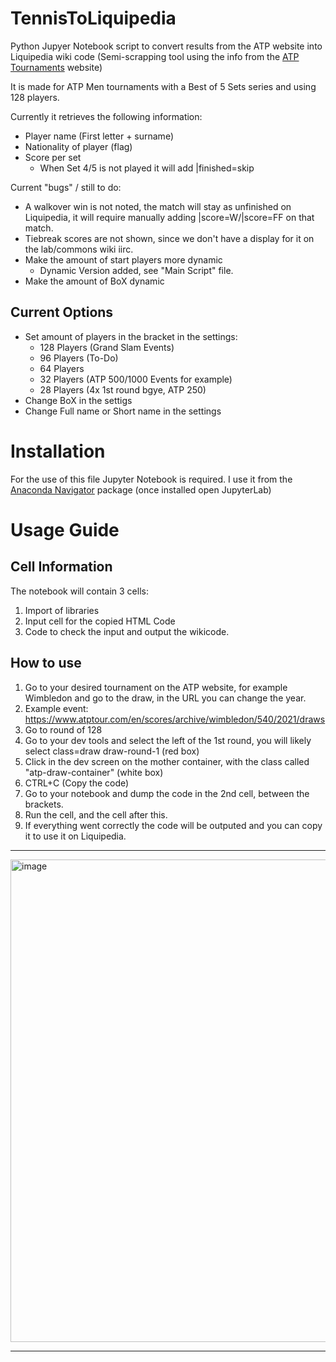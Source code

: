 # TennisToLiquipedia
Python Jupyer Notebook script to convert results from the ATP website into Liquipedia wiki code
(Semi-scrapping tool using the info from the [ATP Tournaments](https://www.atptour.com/en) website)

It is made for ATP Men tournaments with a Best of 5 Sets series and using 128 players.

Currently it retrieves the following information:
- Player name (First letter + surname)
- Nationality of player (flag)
- Score per set
  - When Set 4/5 is not played it will add |finished=skip

Current "bugs" / still to do:
- A walkover win is not noted, the match will stay as unfinished on Liquipedia, it will require manually adding |score=W/|score=FF on that match.
- Tiebreak scores are not shown, since we don't have a display for it on the lab/commons wiki iirc.
- Make the amount of start players more dynamic
  - Dynamic Version added, see "Main Script" file.
- Make the amount of BoX dynamic

## Current Options
- Set amount of players in the bracket in the settings:
  - 128 Players (Grand Slam Events)
  - 96 Players (To-Do)
  - 64 Players
  - 32 Players (ATP 500/1000 Events for example)
  - 28 Players (4x 1st round bgye, ATP 250)
- Change BoX in the settigs
- Change Full name or Short name in the settings

# Installation
For the use of this file Jupyter Notebook is required.
I use it from the [Anaconda Navigator](https://www.anaconda.com/products/navigator) package (once installed open JupyterLab)

# Usage Guide
## Cell Information
The notebook will contain 3 cells:
1. Import of libraries
2. Input cell for the copied HTML Code
3. Code to check the input and output the wikicode.

## How to use
1. Go to your desired tournament on the ATP website, for example Wimbledon and go to the draw, in the URL you can change the year.
2. Example event: https://www.atptour.com/en/scores/archive/wimbledon/540/2021/draws
3. Go to round of 128
4. Go to your dev tools and select the left of the 1st round, you will likely select class=draw draw-round-1 (red box)
5. Click in the dev screen on the mother container, with the class called "atp-draw-container" (white box)
6. CTRL+C (Copy the code)
7. Go to your notebook and dump the code in the 2nd cell, between the brackets.
8. Run the cell, and the cell after this.
9. If everything went correctly the code will be outputed and you can copy it to use it on Liquipedia.
<hr/>
<img width="1730" height="772" alt="image" src="https://github.com/user-attachments/assets/958daf17-ea39-45ea-947c-1619a9c04477" />
<hr/>
